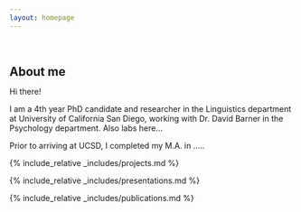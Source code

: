 ```yaml
---
layout: homepage
---
```


<h1 id="about-me"></h1>

<h2 style="margin: 60px 0px 10px;">About me</h2>


Hi there!

I am a 4th year PhD candidate and researcher in the Linguistics department at University of California San Diego, working with Dr. David Barner in the Psychology department. Also labs here...

Prior to arriving at UCSD, I completed my M.A. in .....

{% include_relative _includes/projects.md %}

{% include_relative _includes/presentations.md %}

{% include_relative _includes/publications.md %}








